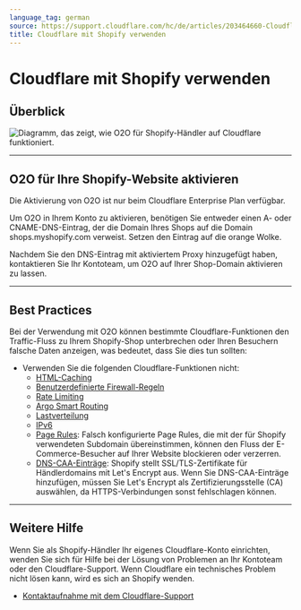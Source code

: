 ```yaml
---
language_tag: german
source: https://support.cloudflare.com/hc/de/articles/203464660-Cloudflare-mit-Shopify-verwenden
title: Cloudflare mit Shopify verwenden 
---
```


# Cloudflare mit Shopify verwenden 



## Überblick


![Diagramm, das zeigt, wie O2O für Shopify-Händler auf Cloudflare funktioniert.](/support/static/hc-ext-shopify_o2o.png)

___

## O2O für Ihre Shopify-Website aktivieren

Die Aktivierung von O2O ist nur beim Cloudflare Enterprise Plan verfügbar.

Um O2O in Ihrem Konto zu aktivieren, benötigen Sie entweder einen A- oder CNAME-DNS-Eintrag, der die Domain Ihres Shops auf die Domain shops.myshopify.com verweist. Setzen den Eintrag auf die orange Wolke.

Nachdem Sie den DNS-Eintrag mit aktiviertem Proxy hinzugefügt haben, kontaktieren Sie Ihr Kontoteam, um O2O auf Ihrer Shop-Domain aktivieren zu lassen.

___

## Best Practices

Bei der Verwendung mit O2O können bestimmte Cloudflare-Funktionen den Traffic-Fluss zu Ihrem Shopify-Shop unterbrechen oder Ihren Besuchern falsche Daten anzeigen, was bedeutet, dass Sie dies tun sollten:

-   Verwenden Sie die folgenden Cloudflare-Funktionen nicht:
    -   [HTML-Caching](https://developers.cloudflare.com/cache/)
    -   [Benutzerdefinierte Firewall-Regeln](https://developers.cloudflare.com/firewall/)
    -   [Rate Limiting](https://support.cloudflare.com/hc/articles/115001635128)
    -   [Argo Smart Routing](https://support.cloudflare.com/hc/articles/115000224552)
    -   [Lastverteilung](https://developers.cloudflare.com/load-balancing/)
    -   [IPv6](https://support.cloudflare.com/hc/articles/229666767)
    -   [Page Rules](https://support.cloudflare.com/hc/articles/218411427): Falsch konfigurierte Page Rules, die mit der für Shopify verwendeten Subdomain übereinstimmen, können den Fluss der E-Commerce-Besucher auf Ihrer Website blockieren oder verzerren.
    -   [DNS-CAA-Einträge](https://developers.cloudflare.com/ssl/edge-certificates/custom-certificates/caa-records): Shopify stellt SSL/TLS-Zertifikate für Händlerdomains mit Let's Encrypt aus. Wenn Sie DNS-CAA-Einträge hinzufügen, müssen Sie Let's Encrypt als Zertifizierungsstelle (CA) auswählen, da HTTPS-Verbindungen sonst fehlschlagen können.

___

## Weitere Hilfe

Wenn Sie als Shopify-Händler Ihr eigenes Cloudflare-Konto einrichten, wenden Sie sich für Hilfe bei der Lösung von Problemen an Ihr Kontoteam oder den Cloudflare-Support. Wenn Cloudflare ein technisches Problem nicht lösen kann, wird es sich an Shopify wenden.

-   [Kontaktaufnahme mit dem Cloudflare-Support](https://support.cloudflare.com/hc/de/articles/200172476-Contacting-Cloudflare-Support)

